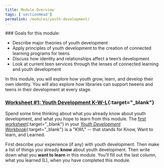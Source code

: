 ```yaml
---
title: Module Overview 
tags: ['sectionHead']
permalink: /modules/youth-development/
---
```

<div class="callout objectives" markdown="1"> 
### Goals for this module: 

* Describe major theories of youth development 
* Apply principles of youth development to the creation of connected learning programs for teens 
* Discuss how identity and relationships affect a teen’s development
* Look at current teen services through the lenses of connected learning and youth development
</div>


In this module, you will explore how youth grow, learn, and develop their own identity. You will also explore how libraries can support tweens and teens in their development at every stage.  

### [Worksheet #1: Youth Development K-W-L](https://docs.google.com/document/d/1PZJ_VmpqentsoFv__xt5jRH5g8Ta0u4-2i3XAW4HuKU/){:target="_blank"}

Spend some time thinking about what you already know about youth development, and what you hope to learn from this module. The [first worksheet](https://docs.google.com/document/d/1PZJ_VmpqentsoFv__xt5jRH5g8Ta0u4-2i3XAW4HuKU/edit){:target="_blank"} in your [_Youth Development Workbook_](https://docs.google.com/document/d/1PZJ_VmpqentsoFv__xt5jRH5g8Ta0u4-2i3XAW4HuKU/){:target="_blank"} is a "KWL" -- that stands for Know, Want to learn, and Learned. 

First describe your experience (if any) with youth development. Then make a list of things you already **know** about youth development. Then write down what you **want to learn** in this module. You’ll fill out the last column, what you learned (L), when you have completed this module.
</div>